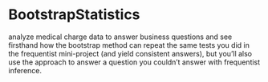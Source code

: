 # BootstrapStatistics
analyze medical charge data to answer business questions and see firsthand how the bootstrap method can repeat the same tests you did in the frequentist mini-project (and yield consistent answers), but you’ll also use the approach to answer a question you couldn’t answer with frequentist inference.
